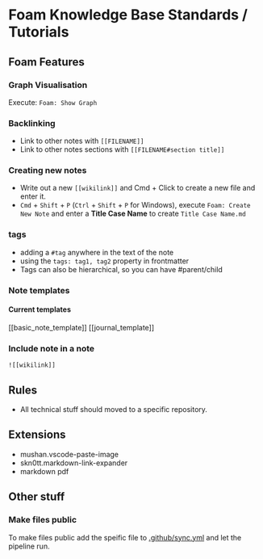 # Foam Knowledge Base Standards / Tutorials
## Foam Features
### Graph Visualisation
Execute: `Foam: Show Graph`

### Backlinking
- Link to other notes with ``[[FILENAME]]``
- Link to other notes sections with `[[FILENAME#section title]]`

### Creating new notes
- Write out a new ``[[wikilink]]`` and Cmd + Click to create a new file and enter it. 
- `Cmd` + `Shift` + `P` (`Ctrl` + `Shift` + `P` for Windows), execute `Foam: Create New Note` and enter a **Title Case Name** to create `Title Case Name.md`

### tags
- adding a ``#tag`` anywhere in the text of the note
- using the ``tags: tag1, tag2`` property in frontmatter
- Tags can also be hierarchical, so you can have #parent/child

### Note templates
#### Current templates
[[basic_note_template]]
[[journal_template]]

### Include note in a note
`![[wikilink]]`

## Rules
- All technical stuff should moved to a specific repository.


## Extensions
- mushan.vscode-paste-image
- skn0tt.markdown-link-expander
- markdown pdf

## Other stuff
### Make files public
To make files public add the speific file to [.github/sync.yml](.github/sync.yml) and let the pipeline run.

